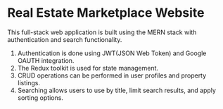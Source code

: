 # Real Estate Marketplace Website

This full-stack web application is built using the MERN stack with authentication and search functionality.

1. Authentication is done using JWT(JSON Web Token) and Google OAUTH integration.
2. The Redux toolkit is used for state management.
3. CRUD operations can be performed in user profiles and property listings.
4. Searching allows users to use by title, limit search results, and apply sorting options.
